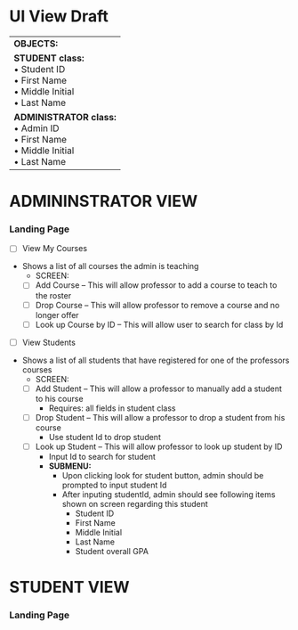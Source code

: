 # UI View Draft
<table>
  <tr>
    <td>
      <b>OBJECTS: </b></br>
    </td>
  </tr>
  
  <tr>
    <td>
      <b>STUDENT class: </b></br>
      •	Student ID </br>
      •	First Name </br>
      •	Middle Initial </br>
      •	Last Name </br>
    </td>
  </tr>
  
  <tr>
    <td>
      <b>ADMINISTRATOR class:</b> </br>
      •	Admin ID </br>
      •	First Name </br>
      •	Middle Initial </br>
      •	Last Name </br>
    </td>
  </tr>
</table>


# ADMININSTRATOR VIEW </br>
### Landing Page
- [ ]	View My Courses
  - Shows a list of all courses the admin is teaching
    - SCREEN:
    - [ ] Add Course – This will allow professor to add a course to teach to the roster
    - [ ] Drop Course – This will allow professor to remove a course and no longer offer
    - [ ] Look up Course by ID – This will allow user to search for class by Id
- [ ]	View Students
  - Shows a list of all students that have registered for one of the professors courses
    - SCREEN:
    - [ ] Add Student – This will allow a professor to manually add a student to his course
      - Requires: all fields in student class
    - [ ] Drop Student – This will allow a professor to drop a student from his course
      - Use student Id to drop student
    - [ ] Look up Student – This will allow professor to look up student by ID
      - Input Id to search for student
      - <b>SUBMENU:</b>
        - Upon clicking look for student button, admin should  be prompted to input student Id
        - After inputing studentId, admin should see following items shown on screen regarding this student
          - Student ID
          - First Name
          - Middle Initial
          - Last Name
          - Student overall GPA


# STUDENT VIEW
### Landing Page
